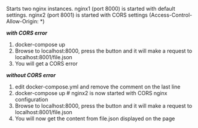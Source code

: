 Starts two nginx instances.
nginx1 (port 8000) is started with default settings.
nginx2 (port 8001) is started with CORS settings (Access-Control-Allow-Origin: *)


***with CORS error***

1. docker-compose up
2. Browse to localhost:8000, press the button and it will make a request to localhost:8001/file.json
3. You will get a CORS error


***without CORS error***

1. edit docker-compose.yml and remove the comment on the last line
2. docker-compose up # nginx2 is now started with CORS nginx configuration
3. Browse to localhost:8000, press the button and it will make a request to localhost:8001/file.json
4. You will now get the content from file.json displayed on the page
